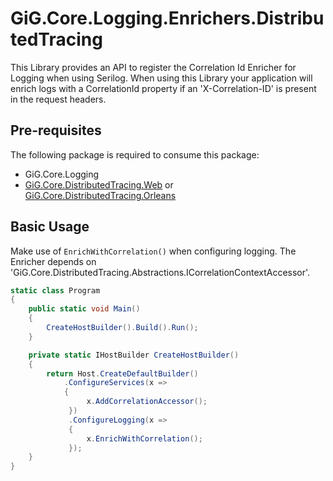 # GiG.Core.Logging.Enrichers.DistributedTracing

This Library provides an API to register the Correlation Id Enricher for Logging when using Serilog. When using this Library your application will enrich logs with a CorrelationId property if an 'X-Correlation-ID' is present in the request headers.

## Pre-requisites

The following package is required to consume this package:
 - GiG.Core.Logging
 - [GiG.Core.DistributedTracing.Web](GiG.Core.DistributedTracing.Web.md) or [GiG.Core.DistributedTracing.Orleans](GiG.Core.DistributedTracing.Orleans.md)
 
## Basic Usage

Make use of `EnrichWithCorrelation()` when configuring logging. The Enricher depends on 'GiG.Core.DistributedTracing.Abstractions.ICorrelationContextAccessor'.

```csharp
static class Program
{
    public static void Main()
    {
        CreateHostBuilder().Build().Run();
    }

    private static IHostBuilder CreateHostBuilder()
    {
        return Host.CreateDefaultBuilder()
            .ConfigureServices(x => 
            {
			     x.AddCorrelationAccessor();
			 })
			 .ConfigureLogging(x =>
			 {
			     x.EnrichWithCorrelation();
			 });
    }
}
```
